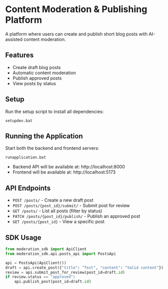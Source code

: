 # Content Moderation & Publishing Platform

A platform where users can create and publish short blog posts with AI-assisted content moderation.

## Features

- Create draft blog posts
- Automatic content moderation
- Publish approved posts
- View posts by status

## Setup

Run the setup script to install all dependencies:

```
setupdev.bat
```

## Running the Application

Start both the backend and frontend servers:

```
runapplication.bat
```

- Backend API will be available at: http://localhost:8000
- Frontend will be available at: http://localhost:5173

## API Endpoints

- `POST /posts/` - Create a new draft post
- `POST /posts/{post_id}/submit/` - Submit post for review
- `GET /posts/` - List all posts (filter by status)
- `PATCH /posts/{post_id}/publish/` - Publish an approved post
- `GET /posts/{post_id}` - View a specific post

## SDK Usage

```python
from moderation_sdk import ApiClient
from moderation_sdk.api.posts_api import PostsApi

api = PostsApi(ApiClient())
draft = api.create_post({"title": "Test", "content": "Valid content"})
review = api.submit_post_for_review(post_id=draft.id)
if review.status == "approved":
    api.publish_post(post_id=draft.id)
``` 